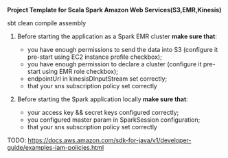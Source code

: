 **Project Template for Scala Spark Amazon Web Services(S3,EMR,Kinesis)** </br>

sbt clean compile assembly


1. Before starting the application as a Spark EMR cluster **make sure that**:
   - you have enough permissions to send the data into S3 (configure it pre-start using EC2 instance profile checkbox); 
   - you have enough permission to declare a cluster (configure it pre-start using EMR role checkbox);
   - endpointUrl in kinesisDInputStream set correctly;
   - that your sns subscription policy set correctly

2. Before starting the Spark application locally **make sure that**:
   - your access key && secret keys configured correctly;
   - you configured master param in SparkSession configuration;
   - that your sns subscription policy set correctly


TODO: https://docs.aws.amazon.com/sdk-for-java/v1/developer-guide/examples-iam-policies.html